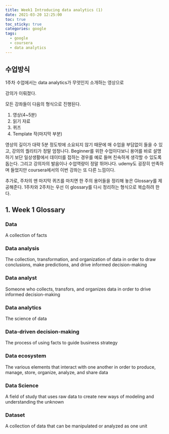 ```yaml
---
title: Week1 Introducing data analytics (1)
date: 2021-03-20 12:25:00
toc: true
toc_sticky: true
categories: google
tags:
  - google
  - coursera
  - data analytics
---
```



## 수업방식

1주차 수업에서는 data analytics가 무엇인지 소개하는 영상으로

강의가 이뤄졌다.

모든 강좌들이 다음의 형식으로 진행된다.

1. 영상(4~5분)
2. 읽기 자료
3. 퀴즈
4. Template 작(마지막 부분)

영상의 길이가 대략 5분 정도밖에 소요되지 않기 때문에 매 수업을
부담없이 들을 수 있고, 강의의 퀄리티가 정말 엄청나다.
Beginner를 위한 수업이다보니 용어를 바로 설명하기 보단
일상생활에서 데이터를 접하는 경우를 예로 들며 친숙하게 생각할 수 있도록 돕는다. 그리고 강의자의 발음이나 수업역량이 정말 뛰어나다.
udemy도 굉장히 만족하며 들었지만 coursera에서의 이번 강좌는
또 다른 느낌이다.

추가로, 주차의 맨 마지막 퀴즈를 마치면 한 주의 용어들을 정리해 놓은 Glossary를 제공해준다.
1주차와 2주차는 우선 이 glossary를 다시
정리하는 형식으로 복습하려 한다.

## 1. Week 1 Glossary

### Data
A collection of facts

### Data analysis
The collection, transformation, and organization of data in order to draw conclusions, make predictions, and drive informed decision-making

### Data analyst
Someone who collects, transfors, and organizes data in order to drive informed decision-making

### Data analytics
The science of data

### Data-driven decision-making
The process of using facts to guide business strategy

### Data ecosystem
The various elements that interact with one another in order to produce, manage, store, organize, analyze, and share data

### Data Science
A field of study that uses raw data to create new ways of modeling and understanding the unknown

### Dataset
A collection of data that can be manipulated or analyzed as one unit
